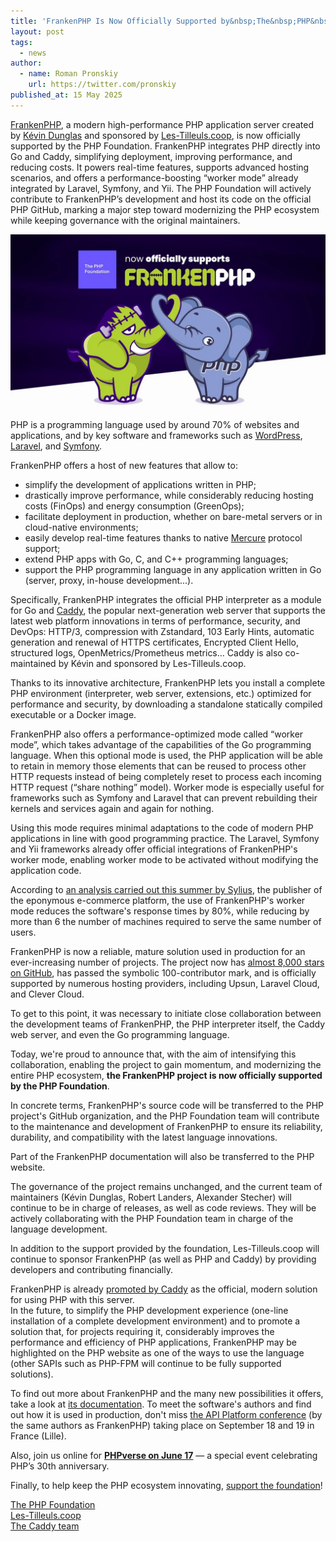 ```yaml
---
title: 'FrankenPHP Is Now Officially Supported by&nbsp;The&nbsp;PHP&nbsp;Foundation'
layout: post
tags:
  - news
author:
  - name: Roman Pronskiy
    url: https://twitter.com/pronskiy
published_at: 15 May 2025
---
```


[FrankenPHP](https://frankenphp.dev), a modern high-performance PHP application server created by [Kévin Dunglas](https://dunglas.dev) and sponsored by [Les-Tilleuls.coop](http://Les-Tilleuls.coop), is now officially supported by the PHP Foundation. FrankenPHP integrates PHP directly into Go and Caddy, simplifying deployment, improving performance, and reducing costs. It powers real-time features, supports advanced hosting scenarios, and offers a performance-boosting “worker mode” already integrated by Laravel, Symfony, and Yii. The PHP Foundation will actively contribute to FrankenPHP’s development and host its code on the official PHP GitHub, marking a major step toward modernizing the PHP ecosystem while keeping governance with the original maintainers.

![FrankenPHP-PHP-Foundation](/assets/post-images/2025/2025-05-15-frankenphp.png)

PHP is a programming language used by around 70% of websites and applications, and by key software and frameworks such as [WordPress](https://wordpress.org), [Laravel](https://laravel.com), and [Symfony](https://symfony.com).

FrankenPHP offers a host of new features that allow to:

* simplify the development of applications written in PHP;
* drastically improve performance, while considerably reducing hosting costs (FinOps) and energy consumption (GreenOps);
* facilitate deployment in production, whether on bare-metal servers or in cloud-native environments;
* easily develop real-time features thanks to native [Mercure](https://mercure.rocks) protocol support;
* extend PHP apps with Go, C, and C++ programming languages;
* support the PHP programming language in any application written in Go (server, proxy, in-house development...).

Specifically, FrankenPHP integrates the official PHP interpreter as a module for Go and [Caddy](https://caddyserver.com), the popular next-generation web server that supports the latest web platform innovations in terms of performance, security, and DevOps: HTTP/3, compression with Zstandard, 103 Early Hints, automatic generation and renewal of HTTPS certificates, Encrypted Client Hello, structured logs, OpenMetrics/Prometheus metrics… Caddy is also co-maintained by Kévin and sponsored by Les-Tilleuls.coop.

Thanks to its innovative architecture, FrankenPHP lets you install a complete PHP environment (interpreter, web server, extensions, etc.) optimized for performance and security, by downloading a standalone statically compiled executable or a Docker image.

FrankenPHP also offers a performance-optimized mode called “worker mode”, which takes advantage of the capabilities of the Go programming language. When this optional mode is used, the PHP application will be able to retain in memory those elements that can be reused to process other HTTP requests instead of being completely reset to process each incoming HTTP request (“share nothing” model). Worker mode is especially useful for frameworks such as Symfony and Laravel that can prevent rebuilding their kernels and services again and again for nothing.

Using this mode requires minimal adaptations to the code of modern PHP applications in line with good programming practice. The Laravel, Symfony and Yii frameworks already offer official integrations of FrankenPHP's worker mode, enabling worker mode to be activated without modifying the application code.

According to [an analysis carried out this summer by Sylius](https://sylius.com/blog/ecosystem/month-of-sylius-august-2024/#frankenphp), the publisher of the eponymous e-commerce platform, the use of FrankenPHP's worker mode reduces the software's response times by 80%, while reducing by more than 6 the number of machines required to serve the same number of users.

FrankenPHP is now a reliable, mature solution used in production for an ever-increasing number of projects. The project now has [almost 8,000 stars on GitHub](https://github.com/dunglas/frankenphp), has passed the symbolic 100-contributor mark, and is officially supported by numerous hosting providers, including Upsun, Laravel Cloud, and Clever Cloud.

To get to this point, it was necessary to initiate close collaboration between the development teams of FrankenPHP, the PHP interpreter itself, the Caddy web server, and even the Go programming language.

Today, we're proud to announce that, with the aim of intensifying this collaboration, enabling the project to gain momentum, and modernizing the entire PHP ecosystem, **the FrankenPHP project is now officially supported by the PHP Foundation**.

In concrete terms, FrankenPHP's source code will be transferred to the PHP project's GitHub organization, and the PHP Foundation team will contribute to the maintenance and development of FrankenPHP to ensure its reliability, durability, and compatibility with the latest language innovations.

Part of the FrankenPHP documentation will also be transferred to the PHP website.

The governance of the project remains unchanged, and the current team of maintainers (Kévin Dunglas, Robert Landers, Alexander Stecher) will continue to be in charge of releases, as well as code reviews. They will be actively collaborating with the PHP Foundation team in charge of the language development.

In addition to the support provided by the foundation, Les-Tilleuls.coop will continue to sponsor FrankenPHP (as well as PHP and Caddy) by providing developers and contributing financially.

FrankenPHP is already [promoted by Caddy](https://caddyserver.com/#:~:text=4x%20faster%20PHP%20apps) as the official, modern solution for using PHP with this server.  
In the future, to simplify the PHP development experience (one-line installation of a complete development environment) and to promote a solution that, for projects requiring it, considerably improves the performance and efficiency of PHP applications, FrankenPHP may be highlighted on the PHP website as one of the ways to use the language (other SAPIs such as PHP-FPM will continue to be fully supported solutions).

To find out more about FrankenPHP and the many new possibilities it offers, take a look at [its documentation](https://frankenphp.dev). To meet the software's authors and find out how it is used in production, don't miss [the API Platform conference](https://api-platform.com/con/) (by the same authors as FrankenPHP) taking place on September 18 and 19 in France (Lille).

Also, join us online for [**PHPverse on June 17**](https://lp.jetbrains.com/phpverse-2025/) — a special event celebrating PHP’s 30th anniversary.

Finally, to help keep the PHP ecosystem innovating, [support the foundation](https://thephp.foundation/sponsor/)!

[The PHP Foundation](https://thephp.foundation/)  
[Les-Tilleuls.coop](http://Les-Tilleuls.coop)  
[The Caddy team](https://caddyserver.com)  
